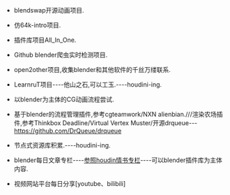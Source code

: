 *	blendswap开源动画项目.

*	仿64k-intro项目.

*	插件库项目All_In_One.

*	Github blender爬虫实时检测项目.

*	open2other项目,收集blender和其他软件的千丝万缕联系.

*	LearnruT项目----他山之石,可以工玉.----houdini-ing.

*	以blender为主体的CG动画流程尝试.

*	基于blender的流程管理插件,参考cgteamwork/NXN alienbian.///渲染农场插件,参考Thinkbox Deadline/Virtual Vertex Muster/开源drqueue---https://github.com/DrQueue/drqueue

*	节点式资源库积累.----houdini-ing.

*	blender每日文章专栏----[参照houdin情书专栏](https://zhuanlan.zhihu.com/c_1118955389068234752)----可以blender插件库为主体内容.

*	视频网站平台每日分享[youtube、bilibili]